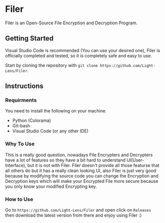 # Filer
Filer is an Open-Source File Encryption and Decryption Program.

## Getting Started
Visual Studio Code is recommended (You can use your desired one), Filer is officially completed and tested, so it is completely safe and easy to use.

Start by cloning the repository with `git clone https://github.com/Light-Lens/Filer`.

## Instructions
### Requirments
You need to install the following on your machine.<br />
- Python (Colorama)
- Git-bash
- Visual Studio Code (or any other IDE)

### Why To Use
This is a really good question, nowadays File Encrypters and Decrypters have a lot of features so they have a bit hard to understand UI(User-Interface), but it is not with Filer. Filer doesn't provide all those featurse that all others do but it has a really clean looking UI, also Filer is just very good because by modifying the source code you can change the Encryption and Decryption keys which will make your Encrypted File more secure because you only know your modified Encrypting key.

### How to Use
Go to `https://github.com/Light-Lens/Filer` and open click on `Releases` then download the latest version from there and enjoy using Filer :)
